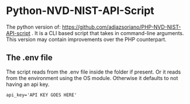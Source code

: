 # Python-NVD-NIST-API-Script
The python version of: https://github.com/adiazsoriano/PHP-NVD-NIST-API-script . It is a CLI based script that takes in command-line arguments. This version may contain improvements over the PHP counterpart.

## The .env file
The script reads from the .env file inside the folder if present. Or it reads from the environment using the OS module. Otherwise it defaults to not having an api key.
```dotenv
api_key='API KEY GOES HERE'
```